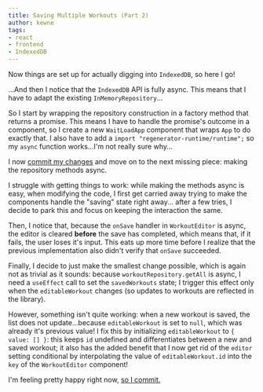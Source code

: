 ```yaml
---
title: Saving Multiple Workouts (Part 2)
author: kewne
tags:
- react
- frontend
- IndexedDB
---
```

Now things are set up for actually digging into `IndexedDB`,
so  here I go!

...And then I notice that the `IndexedDB` API is fully async.
This means that I have to adapt the existing `InMemoryRepository`...

So I start by wrapping the repository construction in a factory method
that returns a promise.
This means I have to handle the promise's outcome in a component, so
I create a new `WaitLoadApp` component that wraps `App` to do
exactly that.
I also have to add a `import "regenerator-runtime/runtime";` so my
`async` function works...I'm not really sure why...

I now [commit my changes](https://github.com/kewne/wod-builder/commit/09bf01c807d4759cebcf42c6b3414faf539baefc)
and move on to the next missing piece: making the repository methods async.

I struggle with getting things to work: while making the methods async is
easy, when modifying the code, I first get carried away trying to make
the components handle the "saving" state right away...
after a few tries, I decide to park this and focus on keeping the interaction
the same.

Then, I notice that, because the `onSave` handler in `WorkoutEditor` is async, 
the editor is cleared **before** the save has completed, which means that, if
it fails, the user loses it's input.
This eats up more time before I realize that the previous implementation also
didn't verify that `onSave` succeeded.

Finally, I decide to just make the smallest change possible, which is again
not as trivial as it sounds: because `workoutRepository.getAll` is async, I need a `useEffect` call to 
set the `savedWorkouts` state;
I trigger this effect only when the `editableWorkout` changes
(so updates to workouts are reflected in the library).

However, something isn't quite working: when a new workout is saved,
the list does not update...because `editableWorkout` is set to `null`,
which was already it's previous value!
I fix this by initializing `editableWorkout` to `{ value: [] }`: this
keeps `id` undefined and differentiates between a new and saved workout;
it also has the added benefit that I now get rid of the `editor` setting
conditional by interpolating the value of `editableWorkout.id` into the 
`key` of the `WorkoutEditor` component!

I'm feeling pretty happy right now, [so I commit.](https://github.com/kewne/wod-builder/commit/7e27f01dd61dc64e96f49f7f3a6dceec48e7e03f)
